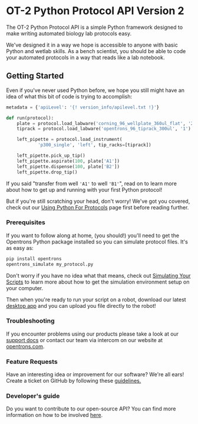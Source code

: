 # OT-2 Python Protocol API Version 2

The OT-2 Python Protocol API is a simple Python framework designed to
make writing automated biology lab protocols easy.

We've designed it in a way we hope is accessible to anyone with basic
Python and wetlab skills. As a bench scientist, you should be able to
code your automated protocols in a way that reads like a lab notebook.

## Getting Started 

Even if you've never used Python before, we hope you still might have an idea of what 
this bit of code is trying to accomplish:

```python
metadata = {'apiLevel': '{! version_info/apilevel.txt !}'}

def run(protocol):
    plate = protocol.load_labware('corning_96_wellplate_360ul_flat', '2')
    tiprack = protocol.load_labware('opentrons_96_tiprack_300ul', '1')

    left_pipette = protocol.load_instrument(
            'p300_single', 'left', tip_racks=[tiprack])

    left_pipette.pick_up_tip()
    left_pipette.aspirate(100, plate['A1'])
    left_pipette.dispense(100, plate['B2'])
    left_pipette.drop_tip()
```

If you said "transfer from well `'A1'` to well `'B1'`", read on to learn
more about how to get up and running with your first Python protocol!

But if you're still scratching your head, don't worry! We've got you covered, check out our 
[Using Python For Protocols](writing.md) page first before reading further.

### Prerequisites

If you want to follow along at home, (you should!) you'll need to get the Opentrons
Python package installed so you can simulate protocol files. It's as easy as:

```bash
pip install opentrons
opentrons_simulate my_protocol.py
```

Don't worry if you have no idea what that means, check out [Simulating Your Scripts](simulating.md) 
to learn more about how to get the simulation environment setup on your computer.

Then when you're ready to run your script on a robot, download our latest [desktop
app](https://www.opentrons.com/ot-app) and you can upload you file directly to the robot!

### Troubleshooting


If you encounter problems using our products please take a look at our
[support docs](https://support.opentrons.com/en/) or contact our team
via intercom on our website at [opentrons.com](https://opentrons.com).

### Feature Requests


Have an interesting idea or improvement for our software? We're all ears! Create a
ticket on GitHub by following these
[guidelines.](https://github.com/Opentrons/opentrons/blob/edge/CONTRIBUTING.md#opening-issues)

### Developer's guide


Do you want to contribute to our open-source API? You can find more
information on how to be involved
[here](https://github.com/Opentrons/opentrons/blob/edge/CONTRIBUTING.md).
